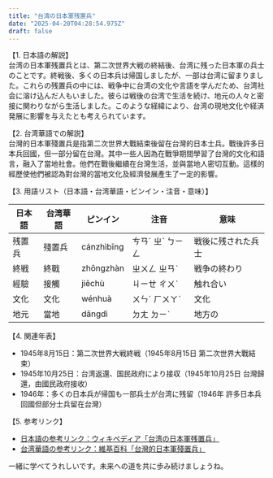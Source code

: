 ```yaml
---
title: "台湾の日本軍残置兵"
date: "2025-04-20T04:28:54.975Z"
draft: false
---
```


【1. 日本語の解説】  
台湾の日本軍残置兵とは、第二次世界大戦の終結後、台湾に残った日本軍の兵士のことです。終戦後、多くの日本兵は帰国しましたが、一部は台湾に留まりました。これらの残置兵の中には、戦争中に台湾の文化や言語を学んだため、台湾社会に溶け込んだ人もいました。彼らは戦後の台湾で生活を続け、地元の人々と密接に関わりながら生活しました。このような経緯により、台湾の現地文化や経済発展に影響を与えたとも考えられています。

【2. 台湾華語での解説】  
台灣的日本軍殘置兵是指第二次世界大戰結束後留在台灣的日本士兵。戰後許多日本兵回國，但一部分留在台灣。其中一些人因為在戰爭期間學習了台灣的文化和語言，融入了當地社會。他們在戰後繼續在台灣生活，並與當地人密切互動。這樣的經歷使他們被認為對台灣的當地文化及經濟發展產生了一定的影響。

【3. 用語リスト（日本語・台湾華語・ピンイン・注音・意味）】  

| 日本語     | 台湾華語         | ピンイン     | 注音       | 意味                 |
|------------|-----------------|-------------|-----------|----------------------|
| 残置兵     | 殘置兵           | cánzhìbīng  | ㄘㄢˊ ㄓˋ ㄅㄧㄥ  | 戦後に残された兵士       |
| 終戦       | 終戰             | zhōngzhàn   | ㄓㄨㄥ ㄓㄢˋ    | 戦争の終わり           |
| 經驗       | 接觸             | jiēchù      | ㄐㄧㄝ ㄔㄨˋ    | 触れ合い               |
| 文化       | 文化             | wénhuà      | ㄨㄣˊ ㄏㄨㄚˋ  | 文化                 |
| 地元       | 當地             | dāngdì      | ㄉㄤ ㄉㄧˋ     | 地方の                |

【4. 関連年表】  

- 1945年8月15日：第二次世界大戦終戦（1945年8月15日 第二次世界大戰結束）
- 1945年10月25日：台湾返還、国民政府により接収（1945年10月25日 台灣歸還，由國民政府接收）
- 1946年：多くの日本兵が帰国も一部兵士が台湾に残留（1946年 許多日本兵回國但部分士兵留在台灣）

【5. 参考リンク】  

- [日本語の参考リンク：ウィキペディア「台湾の日本軍残置兵」](https://ja.wikipedia.org/wiki/台湾の日本軍残置兵)
- [台湾華語の参考リンク：維基百科「台灣的日本軍殘置兵」](https://zh.wikipedia.org/wiki/台灣的日本軍殘置兵)

一緒に学べてうれしいです。未来への道を共に歩み続けましょうね。